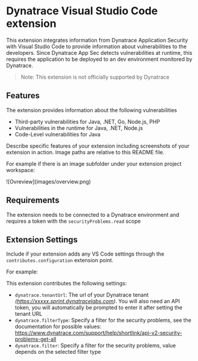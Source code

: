 # Dynatrace Visual Studio Code extension

This extension integrates information from Dynatrace Application Security with Visual Studio Code to provide information about vulnerabilities to the developers. Since Dynatrace App Sec detects vulnerabilities at runtime, this requires the application to be deployed to an dev environment monitored by Dynatrace. 

> Note: This extension is not officially supported by Dynatrace

## Features

The extension provides information about the following vulnerabilities
- Third-party vulnerabilities for Java, .NET, Go, Node.js, PHP
- Vulnerabilities in the runtime for Java, .NET, Node.js
- Code-Level vulnerabilities for Java


Describe specific features of your extension including screenshots of your extension in action. Image paths are relative to this README file.

For example if there is an image subfolder under your extension project workspace:

\!\[Ovreview\]\(images/overview.png\)


## Requirements

The extension needs to be connected to a Dynatrace environment and requires a token with the `securityProblems.read` scope

## Extension Settings

Include if your extension adds any VS Code settings through the `contributes.configuration` extension point.

For example:

This extension contributes the following settings:

* `dynatrace.tenantUrl`: The url of your Dynatrace tenant *(https://xxxxx.sprint.dynatracelabs.com)*. You will also need an API token, you will automatically be prompted to enter it after setting the tenant URL
* `dynatrace.filterType`: Specify a filter for the security problems, see the documentation for possible values: https://www.dynatrace.com/support/help/shortlink/api-v2-security-problems-get-all
* `dynatrace.filter`: Specify a filter for the security problems, value depends on the selected filter type

